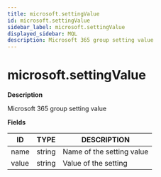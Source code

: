 ```yaml
---
title: microsoft.settingValue
id: microsoft.settingValue
sidebar_label: microsoft.settingValue
displayed_sidebar: MQL
description: Microsoft 365 group setting value
---
```


# microsoft.settingValue

**Description**

Microsoft 365 group setting value

**Fields**

| ID    | TYPE   | DESCRIPTION               |
| ----- | ------ | ------------------------- |
| name  | string | Name of the setting value |
| value | string | Value of the setting      |
